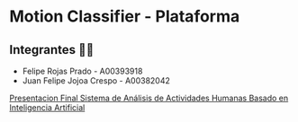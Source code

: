 # Motion Classifier - Plataforma

## Integrantes 👨‍💻
* Felipe Rojas Prado - A00393918
* Juan Felipe Jojoa Crespo - A00382042

[Presentacion Final Sistema de Análisis de Actividades Humanas Basado en Inteligencia Artificial](docs/Presentacion%20Sistema%20de%20Analisis%20de%20Actividades%20Humanas%20IA.pdf)
